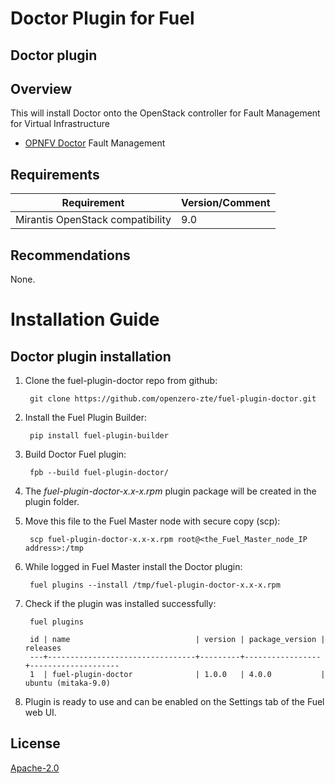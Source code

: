 Doctor Plugin for Fuel
============

Doctor plugin
-----------------------

Overview
--------

This will install Doctor onto the OpenStack controller for Fault Management for Virtual Infrastructure

* [OPNFV Doctor](https://wiki.opnfv.org/doctor) Fault Management

Requirements
------------

| Requirement                      | Version/Comment |
|----------------------------------|-----------------|
| Mirantis OpenStack compatibility | 9.0             |

Recommendations
---------------

None.

Installation Guide
==================

Doctor plugin installation
----------------------------------------

1. Clone the fuel-plugin-doctor repo from github:

        git clone https://github.com/openzero-zte/fuel-plugin-doctor.git

2. Install the Fuel Plugin Builder:

        pip install fuel-plugin-builder

3. Build Doctor Fuel plugin:

        fpb --build fuel-plugin-doctor/

4. The *fuel-plugin-doctor-x.x-x.rpm* plugin package will be created in the plugin folder.

5. Move this file to the Fuel Master node with secure copy (scp):

        scp fuel-plugin-doctor-x.x-x.rpm root@<the_Fuel_Master_node_IP address>:/tmp

6. While logged in Fuel Master install the Doctor plugin:

        fuel plugins --install /tmp/fuel-plugin-doctor-x.x-x.rpm

7. Check if the plugin was installed successfully:

        fuel plugins

        id | name                            | version | package_version | releases           
        ---+---------------------------------+---------+-----------------+--------------------
        1  | fuel-plugin-doctor              | 1.0.0   | 4.0.0           | ubuntu (mitaka-9.0)

8. Plugin is ready to use and can be enabled on the Settings tab of the Fuel web UI.

## License
  [Apache-2.0](LICENSE)
